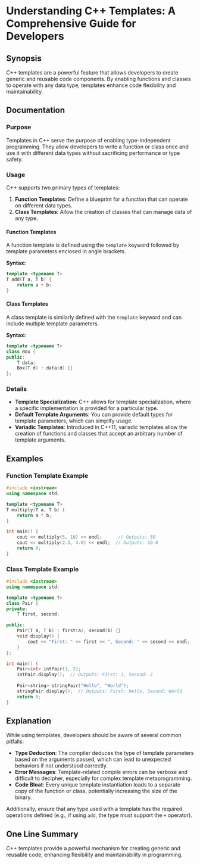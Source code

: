 <!--
Meta Description: # Understanding C++ Templates: A Comprehensive Guide for Developers ## Synopsis C++ templates are a powerful feature that allows developers to create ...
Meta Keywords: template, templates, type, class, function
-->

# Understanding C++ Templates: A Comprehensive Guide for Developers

## Synopsis
C++ templates are a powerful feature that allows developers to create generic and reusable code components. By enabling functions and classes to operate with any data type, templates enhance code flexibility and maintainability.

## Documentation

### Purpose
Templates in C++ serve the purpose of enabling type-independent programming. They allow developers to write a function or class once and use it with different data types without sacrificing performance or type safety.

### Usage
C++ supports two primary types of templates:
1. **Function Templates**: Define a blueprint for a function that can operate on different data types.
2. **Class Templates**: Allow the creation of classes that can manage data of any type.

#### Function Templates
A function template is defined using the `template` keyword followed by template parameters enclosed in angle brackets. 

**Syntax:**
```cpp
template <typename T>
T add(T a, T b) {
    return a + b;
}
```

#### Class Templates
A class template is similarly defined with the `template` keyword and can include multiple template parameters.

**Syntax:**
```cpp
template <typename T>
class Box {
public:
    T data;
    Box(T d) : data(d) {}
};
```

### Details
- **Template Specialization**: C++ allows for template specialization, where a specific implementation is provided for a particular type.
- **Default Template Arguments**: You can provide default types for template parameters, which can simplify usage.
- **Variadic Templates**: Introduced in C++11, variadic templates allow the creation of functions and classes that accept an arbitrary number of template arguments.

## Examples

### Function Template Example
```cpp
#include <iostream>
using namespace std;

template <typename T>
T multiply(T a, T b) {
    return a * b;
}

int main() {
    cout << multiply(5, 10) << endl;      // Outputs: 50
    cout << multiply(2.5, 4.0) << endl;  // Outputs: 10.0
    return 0;
}
```

### Class Template Example
```cpp
#include <iostream>
using namespace std;

template <typename T>
class Pair {
private:
    T first, second;

public:
    Pair(T a, T b) : first(a), second(b) {}
    void display() {
        cout << "First: " << first << ", Second: " << second << endl;
    }
};

int main() {
    Pair<int> intPair(1, 2);
    intPair.display();  // Outputs: First: 1, Second: 2
    
    Pair<string> stringPair("Hello", "World");
    stringPair.display();  // Outputs: First: Hello, Second: World
    return 0;
}
```

## Explanation
While using templates, developers should be aware of several common pitfalls:
- **Type Deduction**: The compiler deduces the type of template parameters based on the arguments passed, which can lead to unexpected behaviors if not understood correctly.
- **Error Messages**: Template-related compile errors can be verbose and difficult to decipher, especially for complex template metaprogramming.
- **Code Bloat**: Every unique template instantiation leads to a separate copy of the function or class, potentially increasing the size of the binary.

Additionally, ensure that any type used with a template has the required operations defined (e.g., if using `add`, the type must support the `+` operator).

## One Line Summary
C++ templates provide a powerful mechanism for creating generic and reusable code, enhancing flexibility and maintainability in programming.